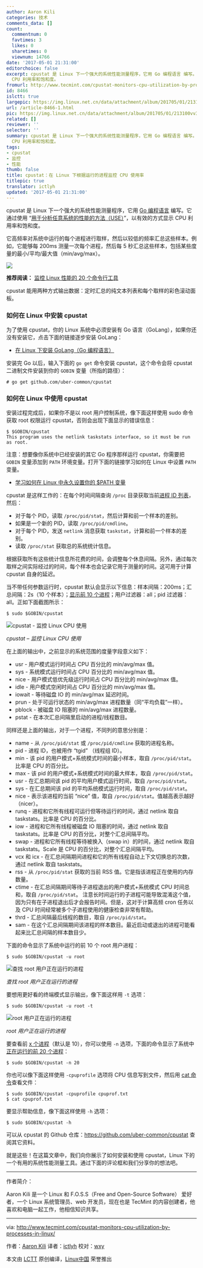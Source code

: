 ```yaml
---
author: Aaron Kili
categories: 技术
comments_data: []
count:
  commentnum: 0
  favtimes: 3
  likes: 0
  sharetimes: 0
  viewnum: 14766
date: '2017-05-01 21:31:00'
editorchoice: false
excerpt: cpustat 是 Linux 下一个强大的系统性能测量程序，它用 Go 编程语言 编写。它通过使用 “用于分析任意系统的性能的方法（USE）”，以有效的方式显示
  CPU 利用率和饱和度。
fromurl: http://www.tecmint.com/cpustat-monitors-cpu-utilization-by-processes-in-linux/
id: 8466
islctt: true
largepic: https://img.linux.net.cn/data/attachment/album/201705/01/213100vv3gfb81gg0x33vg.jpg
url: /article-8466-1.html
pic: https://img.linux.net.cn/data/attachment/album/201705/01/213100vv3gfb81gg0x33vg.jpg.thumb.jpg
related: []
reviewer: ''
selector: ''
summary: cpustat 是 Linux 下一个强大的系统性能测量程序，它用 Go 编程语言 编写。它通过使用 “用于分析任意系统的性能的方法（USE）”，以有效的方式显示
  CPU 利用率和饱和度。
tags:
- cpustat
- 监控
- 性能
thumb: false
title: cpustat：在 Linux 下根据运行的进程监控 CPU 使用率
titlepic: true
translator: ictlyh
updated: '2017-05-01 21:31:00'
---
```


cpustat 是 Linux 下一个强大的系统性能测量程序，它用 [Go 编程语言](http://www.tecmint.com/install-go-in-linux/) 编写。它通过使用 “[用于分析任意系统的性能的方法（USE）](http://www.brendangregg.com/usemethod.html)”，以有效的方式显示 CPU 利用率和饱和度。


它高频率对系统中运行的每个进程进行取样，然后以较低的频率汇总这些样本。例如，它能够每 200ms 测量一次每个进程，然后每 5 秒汇总这些样本，包括某些度量的最小/平均/最大值（min/avg/max）。


![](https://img.linux.net.cn/data/attachment/album/201705/01/213100vv3gfb81gg0x33vg.jpg)


**推荐阅读：** [监控 Linux 性能的 20 个命令行工具](http://www.tecmint.com/command-line-tools-to-monitor-linux-performance/)


cpustat 能用两种方式输出数据：定时汇总的纯文本列表和每个取样的彩色滚动面板。


### 如何在 Linux 中安装 cpustat


为了使用 cpustat，你的 Linux 系统中必须安装有 Go 语言（GoLang），如果你还没有安装它，点击下面的链接逐步安装 GoLang：


* [在 Linux 下安装 GoLang（Go 编程语言）](http://www.tecmint.com/install-go-in-linux/)


安装完 Go 以后，输入下面的 `go get` 命令安装 cpustat，这个命令会将 cpustat 二进制文件安装到你的 `GOBIN` 变量（所指的路径）：



```
# go get github.com/uber-common/cpustat

```

### 如何在 Linux 中使用 cpustat


安装过程完成后，如果你不是以 root 用户控制系统，像下面这样使用 sudo 命令获取 root 权限运行 cpustat，否则会出现下面显示的错误信息：



```
$ $GOBIN/cpustat
This program uses the netlink taskstats interface, so it must be run as root.

```

注意：想要像你系统中已经安装的其它 Go 程序那样运行 cpustat，你需要把 `GOBIN` 变量添加到 `PATH` 环境变量。打开下面的链接学习如何在 Linux 中设置 `PATH` 变量。


* [学习如何在 Linux 中永久设置你的 $PATH 变量](http://www.tecmint.com/set-path-variable-linux-permanently/)


cpustat 是这样工作的：在每个时间间隔查询 `/proc` 目录获取当前[进程 ID 列表](http://www.tecmint.com/find-process-name-pid-number-linux/)，然后：


* 对于每个 PID，读取 `/proc/pid/stat`，然后计算和前一个样本的差别。
* 如果是一个新的 PID，读取 `/proc/pid/cmdline`。
* 对于每个 PID，发送 `netlink` 消息获取 `taskstat`，计算和前一个样本的差别。
* 读取 `/proc/stat` 获取总的系统统计信息。


根据获取所有这些统计信息所花费的时间，会调整每个休息间隔。另外，通过每次取样之间实际经过的时间，每个样本也会记录它用于测量的时间。这可用于计算 cpustat 自身的延迟。


当不带任何参数运行时，cpustat 默认会显示以下信息：样本间隔：200ms；汇总间隔：2s（10 个样本）；[显示前 10 个进程](http://www.tecmint.com/find-linux-processes-memory-ram-cpu-usage/)；用户过滤器：all；pid 过滤器：all。正如下面截图所示：



```
$ sudo $GOBIN/cpustat 

```

![cpustat - 监控 Linux CPU 使用](https://img.linux.net.cn/data/attachment/album/201705/01/213110b6aayaf373ziclf1.png)


*cpustat – 监控 Linux CPU 使用*


在上面的输出中，之前显示的系统范围的度量字段意义如下：


* usr - 用户模式运行时间占 CPU 百分比的 min/avg/max 值。
* sys - 系统模式运行时间占 CPU 百分比的 min/avg/max 值。
* nice - 用户模式低优先级运行时间占 CPU 百分比的 min/avg/max 值。
* idle - 用户模式空闲时间占 CPU 百分比的 min/avg/max 值。
* iowait - 等待磁盘 IO 的 min/avg/max 延迟时间。
* prun - 处于可运行状态的 min/avg/max 进程数量（同“平均负载”一样）。
* pblock - 被磁盘 IO 阻塞的 min/avg/max 进程数量。
* pstat - 在本次汇总间隔里启动的进程/线程数目。


同样还是上面的输出，对于一个进程，不同列的意思分别是：


* name - 从 `/proc/pid/stat` 或 `/proc/pid/cmdline` 获取的进程名称。
* pid - 进程 ID，也被用作 “tgid” （线程组 ID）。
* min - 该 pid 的用户模式+系统模式时间的最小样本，取自 `/proc/pid/stat`。比率是 CPU 的百分比。
* max - 该 pid 的用户模式+系统模式时间的最大样本，取自 `/proc/pid/stat`。
* usr - 在汇总期间该 pid 的平均用户模式运行时间，取自 `/proc/pid/stat`。
* sys - 在汇总期间该 pid 的平均系统模式运行时间，取自 `/proc/pid/stat`。
* nice - 表示该进程的当前 “nice” 值，取自 `/proc/pid/stat`。值越高表示越好（nicer）。
* runq - 进程和它所有线程可运行但等待运行的时间，通过 netlink 取自 taskstats。比率是 CPU 的百分比。
* iow - 进程和它所有线程被磁盘 IO 阻塞的时间，通过 netlink 取自 taskstats。比率是 CPU 的百分比，对整个汇总间隔平均。
* swap - 进程和它所有线程等待被换入（swap in）的时间，通过 netlink 取自 taskstats。Scale 是 CPU 的百分比，对整个汇总间隔平均。
* vcx 和 icx - 在汇总间隔期间进程和它的所有线程自动上下文切换总的次数，通过 netlink 取自 taskstats。
* rss - 从 `/proc/pid/stat` 获取的当前 RSS 值。它是指该进程正在使用的内存数量。
* ctime - 在汇总间隔期间等待子进程退出的用户模式+系统模式 CPU 时间总和，取自 `/proc/pid/stat`。 注意长时间运行的子进程可能导致混淆这个值，因为只有在子进程退出后才会报告时间。但是，这对于计算高频 cron 任务以及 CPU 时间经常被多个子进程使用的健康检查非常有帮助。
* thrd - 汇总间隔最后线程的数目，取自 `/proc/pid/stat`。
* sam - 在这个汇总间隔期间该进程的样本数目。最近启动或退出的进程可能看起来比汇总间隔的样本数目少。


下面的命令显示了系统中运行的前 10 个 root 用户进程：



```
$ sudo $GOBIN/cpustat -u root

```

![查找 root 用户正在运行的进程](https://img.linux.net.cn/data/attachment/album/201705/01/213112uzni16im1vccv6vn.png)


*查找 root 用户正在运行的进程*


要想用更好看的终端模式显示输出，像下面这样用 `-t` 选项：



```
$ sudo $GOBIN/cpustat -u root -t

```

![root 用户正在运行的进程](https://img.linux.net.cn/data/attachment/album/201705/01/213114bvzrwvu884nuyynu.png)


*root 用户正在运行的进程*


要查看前 [x 个进程](http://www.tecmint.com/find-processes-by-memory-usage-top-batch-mode/)（默认是 10），你可以使用 `-n` 选项，下面的命令显示了系统中 [正在运行的前 20 个进程](http://www.tecmint.com/install-htop-linux-process-monitoring-for-rhel-centos-fedora/)：



```
$ sudo $GOBIN/cpustat -n 20 

```

你也可以像下面这样使用 `-cpuprofile` 选项将 CPU 信息写到文件，然后用 [cat 命令](http://www.tecmint.com/13-basic-cat-command-examples-in-linux/)查看文件：



```
$ sudo $GOBIN/cpustat -cpuprofile cpuprof.txt
$ cat cpuprof.txt

```

要显示帮助信息，像下面这样使用 `-h` 选项：



```
$ sudo $GOBIN/cpustat -h

```

可以从 cpustat 的 Github 仓库：<https://github.com/uber-common/cpustat> 查阅其它资料。


就是这些！在这篇文章中，我们向你展示了如何安装和使用 cpustat，Linux 下的一个有用的系统性能测量工具。通过下面的评论框和我们分享你的想法吧。




---


作者简介：


Aaron Kili 是一个 Linux 和 F.O.S.S（Free and Open-Source Software） 爱好者，一个 Linux 系统管理员、web 开发员，现在也是 TecMint 的内容创建者，他喜欢和电脑一起工作，他相信知识共享。




---


via: <http://www.tecmint.com/cpustat-monitors-cpu-utilization-by-processes-in-linux/>


作者：[Aaron Kili](http://www.tecmint.com/author/aaronkili/) 译者：[ictlyh](https://github.com/ictlyh) 校对：[wxy](https://github.com/wxy)


本文由 [LCTT](https://github.com/LCTT/TranslateProject) 原创编译，[Linux中国](https://linux.cn/) 荣誉推出